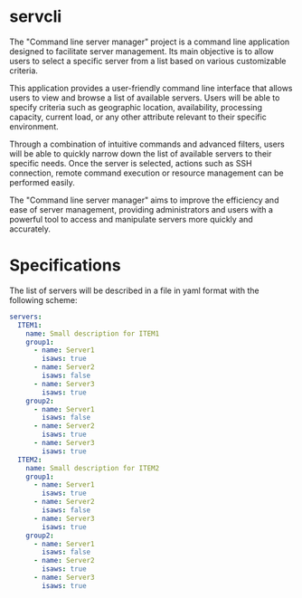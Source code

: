 # servcli

The "Command line server manager" project is a command line application designed to facilitate server management. Its
main objective is to allow users to select a specific server from a list based on various customizable criteria.

This application provides a user-friendly command line interface that allows users to view and browse a list of
available servers. Users will be able to specify criteria such as geographic location, availability, processing
capacity, current load, or any other attribute relevant to their specific environment.

Through a combination of intuitive commands and advanced filters, users will be able to quickly narrow down the list of
available servers to their specific needs. Once the server is selected, actions such as SSH connection, remote command
execution or resource management can be performed easily.

The "Command line server manager" aims to improve the efficiency and ease of server management, providing administrators
and users with a powerful tool to access and manipulate servers more quickly and accurately.

# Specifications

The list of servers will be described in a file in yaml format with the following scheme:

```yaml
servers:
  ITEM1:
    name: Small description for ITEM1
    group1:
      - name: Server1
        isaws: true
      - name: Server2
        isaws: false
      - name: Server3
        isaws: true
    group2:
      - name: Server1
        isaws: false
      - name: Server2
        isaws: true
      - name: Server3
        isaws: true
  ITEM2:
    name: Small description for ITEM2
    group1:
      - name: Server1
        isaws: true
      - name: Server2
        isaws: false
      - name: Server3
        isaws: true
    group2:
      - name: Server1
        isaws: false
      - name: Server2
        isaws: true
      - name: Server3
        isaws: true
```
